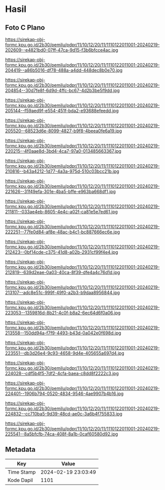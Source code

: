 # Hasil

## Foto C Plano

https://sirekap-obj-formc.kpu.go.id/2b30/pemilu/pdpr/11/10/12/20/11/1110122011001-20240219-202609--e4821bd0-07ff-47ca-9d15-f3b6bfcce4ac.jpg

https://sirekap-obj-formc.kpu.go.id/2b30/pemilu/pdpr/11/10/12/20/11/1110122011001-20240219-204419--a86b5016-df78-488a-a4dd-448dec8b0e70.jpg

https://sirekap-obj-formc.kpu.go.id/2b30/pemilu/pdpr/11/10/12/20/11/1110122011001-20240219-204854--30d7fe8f-6d9d-4ffc-bc67-4d2b3be5f9dd.jpg

https://sirekap-obj-formc.kpu.go.id/2b30/pemilu/pdpr/11/10/12/20/11/1110122011001-20240219-205144--f59aed9f-e554-451f-bda2-e93688efeedd.jpg

https://sirekap-obj-formc.kpu.go.id/2b30/pemilu/pdpr/11/10/12/20/11/1110122011001-20240219-205520--68523d6e-8099-4827-b9f8-4beea0fe6a19.jpg

https://sirekap-obj-formc.kpu.go.id/2b30/pemilu/pdpr/11/10/12/20/11/1110122011001-20240219-220215--4f0aae8d-3bd4-4ca7-97a0-013485663367.jpg

https://sirekap-obj-formc.kpu.go.id/2b30/pemilu/pdpr/11/10/12/20/11/1110122011001-20240219-210816--b43a4212-1d77-4a3a-975d-510c03bcc21b.jpg

https://sirekap-obj-formc.kpu.go.id/2b30/pemilu/pdpr/11/10/12/20/11/1110122011001-20240219-221626--31f49efa-301e-4ba5-bffe-e963ba668df1.jpg

https://sirekap-obj-formc.kpu.go.id/2b30/pemilu/pdpr/11/10/12/20/11/1110122011001-20240219-211811--033ae4eb-8605-4e4c-a02f-ca81e5e7ed61.jpg

https://sirekap-obj-formc.kpu.go.id/2b30/pemilu/pdpr/11/10/12/20/11/1110122011001-20240219-222251--77fe0d84-af8e-48ac-b4c1-bc887666ec6e.jpg

https://sirekap-obj-formc.kpu.go.id/2b30/pemilu/pdpr/11/10/12/20/11/1110122011001-20240219-212423--0bf14cde-c375-41d8-a02b-2931cf99f4e4.jpg

https://sirekap-obj-formc.kpu.go.id/2b30/pemilu/pdpr/11/10/12/20/11/1110122011001-20240219-212819--639d2eae-0a03-40ca-8f39-dfe4a4c76d1d.jpg

https://sirekap-obj-formc.kpu.go.id/2b30/pemilu/pdpr/11/10/12/20/11/1110122011001-20240219-213107--adc8e51c-999f-49f0-a2b3-b9daa8956844.jpg

https://sirekap-obj-formc.kpu.go.id/2b30/pemilu/pdpr/11/10/12/20/11/1110122011001-20240219-223053--1359816d-8b21-4c0f-b8a2-6ec64d6f0a06.jpg

https://sirekap-obj-formc.kpu.go.id/2b30/pemilu/pdpr/11/10/12/20/11/1110122011001-20240219-213558--150dd94a-f7f9-4493-b43d-0a042e0f698d.jpg

https://sirekap-obj-formc.kpu.go.id/2b30/pemilu/pdpr/11/10/12/20/11/1110122011001-20240219-223551--db3d26e4-9c93-4658-9d4e-405655a697d4.jpg

https://sirekap-obj-formc.kpu.go.id/2b30/pemilu/pdpr/11/10/12/20/11/1110122011001-20240219-224028--cdf5b4f5-7df2-4cfa-baea-c8dd8f2222c3.jpg

https://sirekap-obj-formc.kpu.go.id/2b30/pemilu/pdpr/11/10/12/20/11/1110122011001-20240219-224401--1906b794-0520-4834-9546-4ae9907b4b16.jpg

https://sirekap-obj-formc.kpu.go.id/2b30/pemilu/pdpr/11/10/12/20/11/1110122011001-20240219-224832--cc710ba5-9d39-48cd-ae0c-3a6b4f755833.jpg

https://sirekap-obj-formc.kpu.go.id/2b30/pemilu/pdpr/11/10/12/20/11/1110122011001-20240219-225541--8a5bfcfb-74ca-408f-8a1b-0caf60580d92.jpg


## Metadata

| Key        | Value               |
| ---------- | ------------------- |
| Time Stamp | 2024-02-19 23:03:49 |
| Kode Dapil | 1101                |



